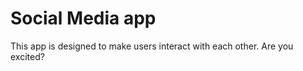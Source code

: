 # Social Media app 
This app is designed to make users interact with each other. Are you excited? 

